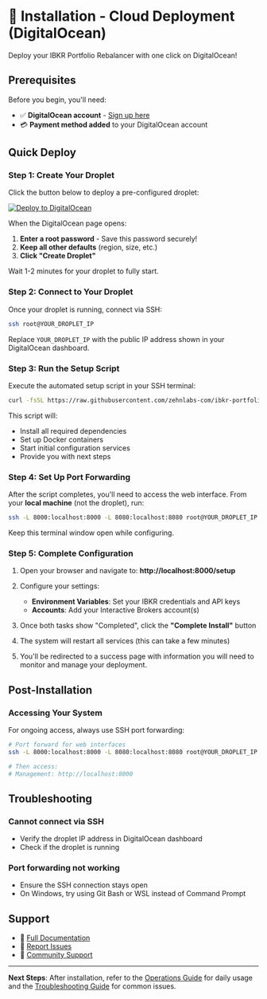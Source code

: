 # 🚀 Installation - Cloud Deployment (DigitalOcean)

Deploy your IBKR Portfolio Rebalancer with one click on DigitalOcean!

## Prerequisites

Before you begin, you'll need:
- ✅ **DigitalOcean account** - [Sign up here](https://www.digitalocean.com/)
- 💳 **Payment method added** to your DigitalOcean account

## Quick Deploy

### Step 1: Create Your Droplet

Click the button below to deploy a pre-configured droplet:

[![Deploy to DigitalOcean](https://www.deploytodo.com/do-btn-blue.svg)](https://cloud.digitalocean.com/droplets/new?appId=195049442&size=s-2vcpu-2gb&region=nyc3&image=docker-20-04&type=applications)

When the DigitalOcean page opens:
1. **Enter a root password** - Save this password securely!
2. **Keep all other defaults** (region, size, etc.)
3. **Click "Create Droplet"**

Wait 1-2 minutes for your droplet to fully start.

### Step 2: Connect to Your Droplet

Once your droplet is running, connect via SSH:

```bash
ssh root@YOUR_DROPLET_IP
```

Replace `YOUR_DROPLET_IP` with the public IP address shown in your DigitalOcean dashboard.

### Step 3: Run the Setup Script

Execute the automated setup script in your SSH terminal:

```bash
curl -fsSL https://raw.githubusercontent.com/zehnlabs-com/ibkr-portfolio-rebalancer/refs/heads/main/setup.sh | sudo bash
```

This script will:
- Install all required dependencies
- Set up Docker containers
- Start initial configuration services
- Provide you with next steps

### Step 4: Set Up Port Forwarding

After the script completes, you'll need to access the web interface. From your **local machine** (not the droplet), run:

```bash
ssh -L 8000:localhost:8000 -L 8080:localhost:8080 root@YOUR_DROPLET_IP
```

Keep this terminal window open while configuring.

### Step 5: Complete Configuration

1. Open your browser and navigate to: **http://localhost:8000/setup**

2. Configure your settings:
   - **Environment Variables**: Set your IBKR credentials and API keys
   - **Accounts**: Add your Interactive Brokers account(s)

3. Once both tasks show "Completed", click the **"Complete Install"** button

4. The system will restart all services (this can take a few minutes)

5. You'll be redirected to a success page with information you will need to monitor and manage your deployment.


## Post-Installation

### Accessing Your System

For ongoing access, always use SSH port forwarding:

```bash
# Port forward for web interfaces
ssh -L 8000:localhost:8000 -L 8080:localhost:8080 root@YOUR_DROPLET_IP

# Then access:
# Management: http://localhost:8000
```

## Troubleshooting

### Cannot connect via SSH
- Verify the droplet IP address in DigitalOcean dashboard
- Check if the droplet is running

### Port forwarding not working
- Ensure the SSH connection stays open
- On Windows, try using Git Bash or WSL instead of Command Prompt

## Support

- 📖 [Full Documentation](https://github.com/zehnlabs-com/ibkr-portfolio-rebalancer)
- 🐛 [Report Issues](https://github.com/zehnlabs-com/ibkr-portfolio-rebalancer/issues)
- 💬 [Community Support](https://github.com/zehnlabs-com/ibkr-portfolio-rebalancer/discussions)

---

**Next Steps**: After installation, refer to the [Operations Guide](../operations.md) for daily usage and the [Troubleshooting Guide](../troubleshooting.md) for common issues.